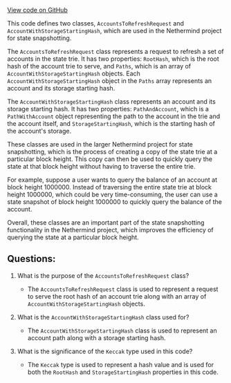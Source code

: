 [View code on GitHub](https://github.com/NethermindEth/nethermind/src/Nethermind/Nethermind.State/Snap/AccountsToRefreshRequest.cs)

This code defines two classes, `AccountsToRefreshRequest` and `AccountWithStorageStartingHash`, which are used in the Nethermind project for state snapshotting. 

The `AccountsToRefreshRequest` class represents a request to refresh a set of accounts in the state trie. It has two properties: `RootHash`, which is the root hash of the account trie to serve, and `Paths`, which is an array of `AccountWithStorageStartingHash` objects. Each `AccountWithStorageStartingHash` object in the `Paths` array represents an account and its storage starting hash. 

The `AccountWithStorageStartingHash` class represents an account and its storage starting hash. It has two properties: `PathAndAccount`, which is a `PathWithAccount` object representing the path to the account in the trie and the account itself, and `StorageStartingHash`, which is the starting hash of the account's storage. 

These classes are used in the larger Nethermind project for state snapshotting, which is the process of creating a copy of the state trie at a particular block height. This copy can then be used to quickly query the state at that block height without having to traverse the entire trie. 

For example, suppose a user wants to query the balance of an account at block height 1000000. Instead of traversing the entire state trie at block height 1000000, which could be very time-consuming, the user can use a state snapshot of block height 1000000 to quickly query the balance of the account. 

Overall, these classes are an important part of the state snapshotting functionality in the Nethermind project, which improves the efficiency of querying the state at a particular block height.
## Questions: 
 1. What is the purpose of the `AccountsToRefreshRequest` class?
    - The `AccountsToRefreshRequest` class is used to represent a request to serve the root hash of an account trie along with an array of `AccountWithStorageStartingHash` objects.

2. What is the `AccountWithStorageStartingHash` class used for?
    - The `AccountWithStorageStartingHash` class is used to represent an account path along with a storage starting hash.

3. What is the significance of the `Keccak` type used in this code?
    - The `Keccak` type is used to represent a hash value and is used for both the `RootHash` and `StorageStartingHash` properties in this code.